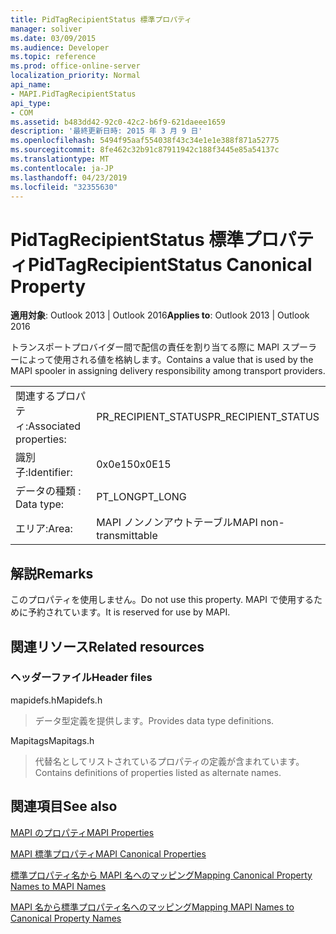 ```yaml
---
title: PidTagRecipientStatus 標準プロパティ
manager: soliver
ms.date: 03/09/2015
ms.audience: Developer
ms.topic: reference
ms.prod: office-online-server
localization_priority: Normal
api_name:
- MAPI.PidTagRecipientStatus
api_type:
- COM
ms.assetid: b483dd42-92c0-42c2-b6f9-621daeee1659
description: '最終更新日時: 2015 年 3 月 9 日'
ms.openlocfilehash: 5494f95aaf554038f43c34e1e1e388f871a52775
ms.sourcegitcommit: 8fe462c32b91c87911942c188f3445e85a54137c
ms.translationtype: MT
ms.contentlocale: ja-JP
ms.lasthandoff: 04/23/2019
ms.locfileid: "32355630"
---
```

# <a name="pidtagrecipientstatus-canonical-property"></a><span data-ttu-id="6bfa7-103">PidTagRecipientStatus 標準プロパティ</span><span class="sxs-lookup"><span data-stu-id="6bfa7-103">PidTagRecipientStatus Canonical Property</span></span>

  
  
<span data-ttu-id="6bfa7-104">**適用対象**: Outlook 2013 | Outlook 2016</span><span class="sxs-lookup"><span data-stu-id="6bfa7-104">**Applies to**: Outlook 2013 | Outlook 2016</span></span> 
  
<span data-ttu-id="6bfa7-105">トランスポートプロバイダー間で配信の責任を割り当てる際に MAPI スプーラーによって使用される値を格納します。</span><span class="sxs-lookup"><span data-stu-id="6bfa7-105">Contains a value that is used by the MAPI spooler in assigning delivery responsibility among transport providers.</span></span>
  
|||
|:-----|:-----|
|<span data-ttu-id="6bfa7-106">関連するプロパティ:</span><span class="sxs-lookup"><span data-stu-id="6bfa7-106">Associated properties:</span></span>  <br/> |<span data-ttu-id="6bfa7-107">PR_RECIPIENT_STATUS</span><span class="sxs-lookup"><span data-stu-id="6bfa7-107">PR_RECIPIENT_STATUS</span></span>  <br/> |
|<span data-ttu-id="6bfa7-108">識別子:</span><span class="sxs-lookup"><span data-stu-id="6bfa7-108">Identifier:</span></span>  <br/> |<span data-ttu-id="6bfa7-109">0x0e15</span><span class="sxs-lookup"><span data-stu-id="6bfa7-109">0x0E15</span></span>  <br/> |
|<span data-ttu-id="6bfa7-110">データの種類 : </span><span class="sxs-lookup"><span data-stu-id="6bfa7-110">Data type:</span></span>  <br/> |<span data-ttu-id="6bfa7-111">PT_LONG</span><span class="sxs-lookup"><span data-stu-id="6bfa7-111">PT_LONG</span></span>  <br/> |
|<span data-ttu-id="6bfa7-112">エリア:</span><span class="sxs-lookup"><span data-stu-id="6bfa7-112">Area:</span></span>  <br/> |<span data-ttu-id="6bfa7-113">MAPI ノンノンアウトテーブル</span><span class="sxs-lookup"><span data-stu-id="6bfa7-113">MAPI non-transmittable</span></span>  <br/> |
   
## <a name="remarks"></a><span data-ttu-id="6bfa7-114">解説</span><span class="sxs-lookup"><span data-stu-id="6bfa7-114">Remarks</span></span>

<span data-ttu-id="6bfa7-115">このプロパティを使用しません。</span><span class="sxs-lookup"><span data-stu-id="6bfa7-115">Do not use this property.</span></span> <span data-ttu-id="6bfa7-116">MAPI で使用するために予約されています。</span><span class="sxs-lookup"><span data-stu-id="6bfa7-116">It is reserved for use by MAPI.</span></span>
  
## <a name="related-resources"></a><span data-ttu-id="6bfa7-117">関連リソース</span><span class="sxs-lookup"><span data-stu-id="6bfa7-117">Related resources</span></span>

### <a name="header-files"></a><span data-ttu-id="6bfa7-118">ヘッダーファイル</span><span class="sxs-lookup"><span data-stu-id="6bfa7-118">Header files</span></span>

<span data-ttu-id="6bfa7-119">mapidefs.h</span><span class="sxs-lookup"><span data-stu-id="6bfa7-119">Mapidefs.h</span></span>
  
> <span data-ttu-id="6bfa7-120">データ型定義を提供します。</span><span class="sxs-lookup"><span data-stu-id="6bfa7-120">Provides data type definitions.</span></span>
    
<span data-ttu-id="6bfa7-121">Mapitags</span><span class="sxs-lookup"><span data-stu-id="6bfa7-121">Mapitags.h</span></span>
  
> <span data-ttu-id="6bfa7-122">代替名としてリストされているプロパティの定義が含まれています。</span><span class="sxs-lookup"><span data-stu-id="6bfa7-122">Contains definitions of properties listed as alternate names.</span></span>
    
## <a name="see-also"></a><span data-ttu-id="6bfa7-123">関連項目</span><span class="sxs-lookup"><span data-stu-id="6bfa7-123">See also</span></span>



[<span data-ttu-id="6bfa7-124">MAPI のプロパティ</span><span class="sxs-lookup"><span data-stu-id="6bfa7-124">MAPI Properties</span></span>](mapi-properties.md)
  
[<span data-ttu-id="6bfa7-125">MAPI 標準プロパティ</span><span class="sxs-lookup"><span data-stu-id="6bfa7-125">MAPI Canonical Properties</span></span>](mapi-canonical-properties.md)
  
[<span data-ttu-id="6bfa7-126">標準プロパティ名から MAPI 名へのマッピング</span><span class="sxs-lookup"><span data-stu-id="6bfa7-126">Mapping Canonical Property Names to MAPI Names</span></span>](mapping-canonical-property-names-to-mapi-names.md)
  
[<span data-ttu-id="6bfa7-127">MAPI 名から標準プロパティ名へのマッピング</span><span class="sxs-lookup"><span data-stu-id="6bfa7-127">Mapping MAPI Names to Canonical Property Names</span></span>](mapping-mapi-names-to-canonical-property-names.md)

